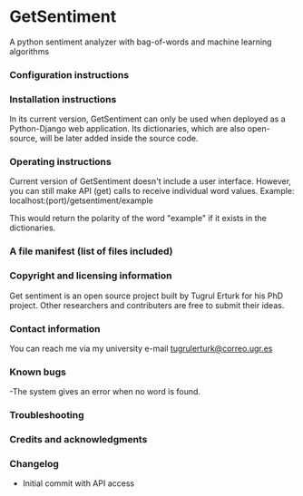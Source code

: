 # GetSentiment
A python sentiment analyzer with bag-of-words and machine learning algorithms

### Configuration instructions
### Installation instructions
  In its current version, GetSentiment can only be used when deployed as a Python-Django web application. Its dictionaries, which are also open-source, will be later added inside the source code.
### Operating instructions
  Current version of GetSentiment doesn't include a user interface. However, you can still make API (get) calls to receive individual word values. Example:
  localhost:(port)/getsentiment/example
  
  This would return the polarity of the word "example" if it exists in the dictionaries.
### A file manifest (list of files included)
### Copyright and licensing information
  Get sentiment is an open source project built by Tugrul Erturk for his PhD project. Other researchers and contributers are free to submit their ideas.
### Contact information
  You can reach me via my university e-mail tugrulerturk@correo.ugr.es
### Known bugs
  -The system gives an error when no word is found.
### Troubleshooting
### Credits and acknowledgments
### Changelog
- Initial commit with API access
